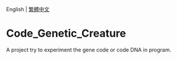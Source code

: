English | [繁體中文](README_TCH.md)
# Code_Genetic_Creature
A project try to experiment the gene code or code DNA in program.
